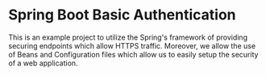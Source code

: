 # Spring Boot Basic Authentication 

This is an example project to utilize the Spring's framework of providing securing
endpoints which allow HTTPS traffic. Moreover, we allow the use of Beans and Configuration
files which allow us to easily setup the security of a web application.

